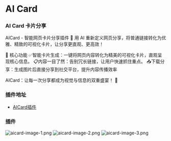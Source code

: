 # AI Card

### AI Card 卡片分享
AICard - 智能网页卡片分享插件 🚀
用 AI 重新定义网页分享，将普通链接转化为优雅、精致的可视化卡片，让分享更直观、更高效！

🎯 核心功能
✅智能卡片生成：一键将网页内容转化为精美的可视化卡片，直观呈现核心信息。
📋内容一目了然：告别冗长链接，让用户快速抓住重点。
📥下载分享：生成图片后直接分享到社交平台，提升内容传播效率

AICard：让每一次分享都成为视觉与信息的双重盛宴！ 🌟




### 插件地址

- [AICard插件](https://chromewebstore.google.com/detail/ai-card-ai-%E5%8D%A1%E7%89%87%E5%88%86%E4%BA%AB/aiapnabekpjebboeflagjhblnmlhbcoa?authuser=1&hl=zh-CN)

### 插件

![aicard-image-1.png](https://inshub.oss-cn-beijing.aliyuncs.com/aigc/aicard-image-1.png)
![aicard-image-2.png](https://inshub.oss-cn-beijing.aliyuncs.com/aigc/aicard-image-2.png)
![aicard-image-3.png](https://inshub.oss-cn-beijing.aliyuncs.com/aigc/aicard-image-3.png)